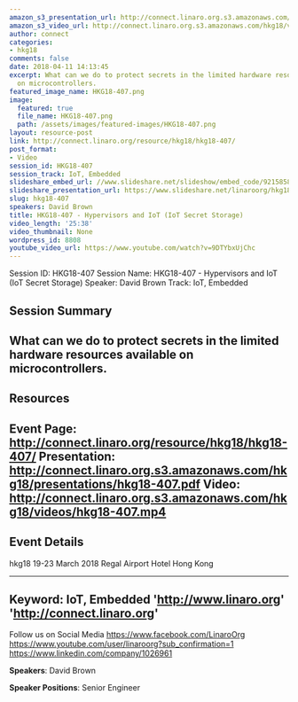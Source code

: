 ```yaml
---
amazon_s3_presentation_url: http://connect.linaro.org.s3.amazonaws.com/hkg18/presentations/hkg18-407.pdf
amazon_s3_video_url: http://connect.linaro.org.s3.amazonaws.com/hkg18/videos/hkg18-407.mp4
author: connect
categories:
- hkg18
comments: false
date: 2018-04-11 14:13:45
excerpt: What can we do to protect secrets in the limited hardware resources available
  on microcontrollers.
featured_image_name: HKG18-407.png
image:
  featured: true
  file_name: HKG18-407.png
  path: /assets/images/featured-images/HKG18-407.png
layout: resource-post
link: http://connect.linaro.org/resource/hkg18/hkg18-407/
post_format:
- Video
session_id: HKG18-407
session_track: IoT, Embedded
slideshare_embed_url: //www.slideshare.net/slideshow/embed_code/92158585
slideshare_presentation_url: https://www.slideshare.net/linaroorg/hkg18407-hypervisors-and-iot-iot-secret-storage
slug: hkg18-407
speakers: David Brown
title: HKG18-407 - Hypervisors and IoT (IoT Secret Storage)
video_length: '25:38'
video_thumbnail: None
wordpress_id: 8808
youtube_video_url: https://www.youtube.com/watch?v=9DTYbxUjChc
---
```


Session ID: HKG18-407
Session Name: HKG18-407 - Hypervisors and IoT (IoT Secret Storage)
Speaker: David Brown
Track: IoT, Embedded


## Session Summary
What can we do to protect secrets in the limited hardware resources available on microcontrollers.
---------------------------------------------------
## Resources
Event Page: http://connect.linaro.org/resource/hkg18/hkg18-407/
Presentation: http://connect.linaro.org.s3.amazonaws.com/hkg18/presentations/hkg18-407.pdf
Video: http://connect.linaro.org.s3.amazonaws.com/hkg18/videos/hkg18-407.mp4
 ---------------------------------------------------
## Event Details
hkg18
19-23 March 2018 
Regal Airport Hotel Hong Kong

---------------------------------------------------
Keyword: IoT, Embedded
'http://www.linaro.org'
'http://connect.linaro.org'
---------------------------------------------------
Follow us on Social Media
https://www.facebook.com/LinaroOrg
https://www.youtube.com/user/linaroorg?sub_confirmation=1
https://www.linkedin.com/company/1026961

**Speakers**: David Brown

**Speaker Positions**: Senior Engineer